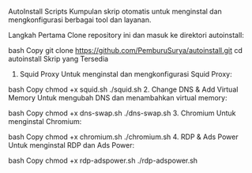 AutoInstall Scripts
Kumpulan skrip otomatis untuk menginstal dan mengkonfigurasi berbagai tool dan layanan.

Langkah Pertama
Clone repository ini dan masuk ke direktori autoinstall:

bash
Copy
git clone https://github.com/PemburuSurya/autoinstall.git
cd autoinstall
Skrip yang Tersedia
1. Squid Proxy
Untuk menginstal dan mengkonfigurasi Squid Proxy:

bash
Copy
chmod +x squid.sh
./squid.sh
2. Change DNS & Add Virtual Memory
Untuk mengubah DNS dan menambahkan virtual memory:

bash
Copy
chmod +x dns-swap.sh
./dns-swap.sh
3. Chromium
Untuk menginstal Chromium:

bash
Copy
chmod +x chromium.sh
./chromium.sh
4. RDP & Ads Power
Untuk menginstal RDP dan Ads Power:

bash
Copy
chmod +x rdp-adspower.sh
./rdp-adspower.sh
